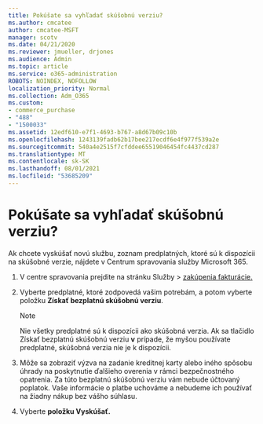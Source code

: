```yaml
---
title: Pokúšate sa vyhľadať skúšobnú verziu?
ms.author: cmcatee
author: cmcatee-MSFT
manager: scotv
ms.date: 04/21/2020
ms.reviewer: jmueller, drjones
ms.audience: Admin
ms.topic: article
ms.service: o365-administration
ROBOTS: NOINDEX, NOFOLLOW
localization_priority: Normal
ms.collection: Adm_O365
ms.custom:
- commerce_purchase
- "488"
- "1500033"
ms.assetid: 12edf610-e7f1-4693-b767-a8d67b09c10b
ms.openlocfilehash: 1243139fadb62b17bee217ecdf6e4f977f539a2e
ms.sourcegitcommit: 540a4e2515f7cfddee65519046454fc4437cd287
ms.translationtype: MT
ms.contentlocale: sk-SK
ms.lasthandoff: 08/01/2021
ms.locfileid: "53685209"
---
```

# <a name="trying-to-find-a-trial"></a>Pokúšate sa vyhľadať skúšobnú verziu?

Ak chcete vyskúšať novú službu, zoznam predplatných, ktoré sú k dispozícii na skúšobné verzie, nájdete v Centrum spravovania služby Microsoft 365.
  
1. V centre spravovania prejdite  na stránku Služby \> [zakúpenia fakturácie.](https://go.microsoft.com/fwlink/p/?linkid=868433)

2. Vyberte predplatné, ktoré zodpovedá vašim potrebám, a potom vyberte položku  **Získať bezplatnú skúšobnú verziu**.

    > [!NOTE]
    > Nie všetky predplatné sú k dispozícii ako skúšobná verzia. Ak sa tlačidlo Získať bezplatnú skúšobnú verziu **v** prípade, že myšou používate predplatné, skúšobná verzia nie je k dispozícii.
  
3. Môže sa zobraziť výzva na zadanie kreditnej karty alebo iného spôsobu úhrady na poskytnutie ďalšieho overenia v rámci bezpečnostného opatrenia. Za túto bezplatnú skúšobnú verziu vám nebude účtovaný poplatok. Vaše informácie o platbe uchováme a nebudeme ich používať na žiadny nákup bez vášho súhlasu.

4. Vyberte **položku Vyskúšať.**